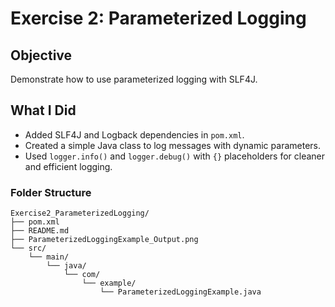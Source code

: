 # Exercise 2: Parameterized Logging

## Objective
Demonstrate how to use parameterized logging with SLF4J.

## What I Did
- Added SLF4J and Logback dependencies in `pom.xml`.
- Created a simple Java class to log messages with dynamic parameters.
- Used `logger.info()` and `logger.debug()` with `{}` placeholders for cleaner and efficient logging.


### Folder Structure
```
Exercise2_ParameterizedLogging/
├── pom.xml
├── README.md
├── ParameterizedLoggingExample_Output.png
└── src/
    └── main/
        └── java/
            └── com/
                └── example/
                    └── ParameterizedLoggingExample.java
```